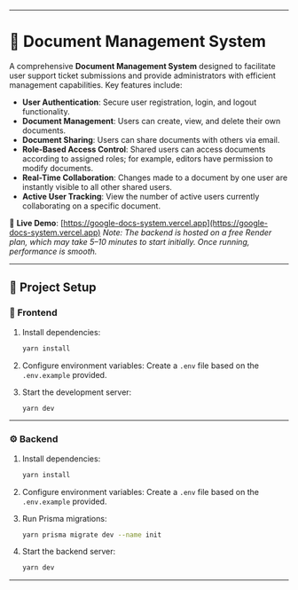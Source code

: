
---

# 🎫 Document Management System

A comprehensive **Document Management System** designed to facilitate user support ticket submissions and provide administrators with efficient management capabilities. Key features include:

* **User Authentication**: Secure user registration, login, and logout functionality.
* **Document Management**: Users can create, view, and delete their own documents.
* **Document Sharing**: Users can share documents with others via email.
* **Role-Based Access Control**: Shared users can access documents according to assigned roles; for example, editors have permission to modify documents.
* **Real-Time Collaboration**: Changes made to a document by one user are instantly visible to all other shared users.
* **Active User Tracking**: View the number of active users currently collaborating on a specific document.

🔗 **Live Demo**: [https://google-docs-system.vercel.app](https://google-docs-system.vercel.app)
*Note: The backend is hosted on a free Render plan, which may take 5–10 minutes to start initially. Once running, performance is smooth.*

---

## 🚀 Project Setup

### 🧩 Frontend

1. Install dependencies:

   ```bash
   yarn install
   ```

2. Configure environment variables:
   Create a `.env` file based on the `.env.example` provided.

3. Start the development server:

   ```bash
   yarn dev
   ```

---

### ⚙️ Backend

1. Install dependencies:

   ```bash
   yarn install
   ```

2. Configure environment variables:
   Create a `.env` file based on the `.env.example` provided.

3. Run Prisma migrations:

   ```bash
   yarn prisma migrate dev --name init
   ```

4. Start the backend server:

   ```bash
   yarn dev
   ```

---

